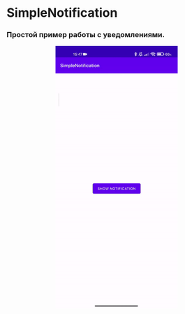 # SimpleNotification
### Простой пример работы с уведомлениями.
<div align="center"> <img alt="Awesome GitHub Profile Readme" src="assets/example.gif" width="280" height="600"></img>